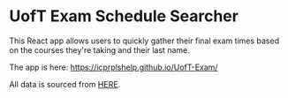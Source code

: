 # UofT Exam Schedule Searcher

This React app allows users to quickly gather their final exam times based on the courses they're taking and their last name.

The app is here: https://icprplshelp.github.io/UofT-Exam/

All data is sourced from [HERE](https://www.artsci.utoronto.ca/current/faculty-registrar/exams-assessments/exam-assessment-schedule).